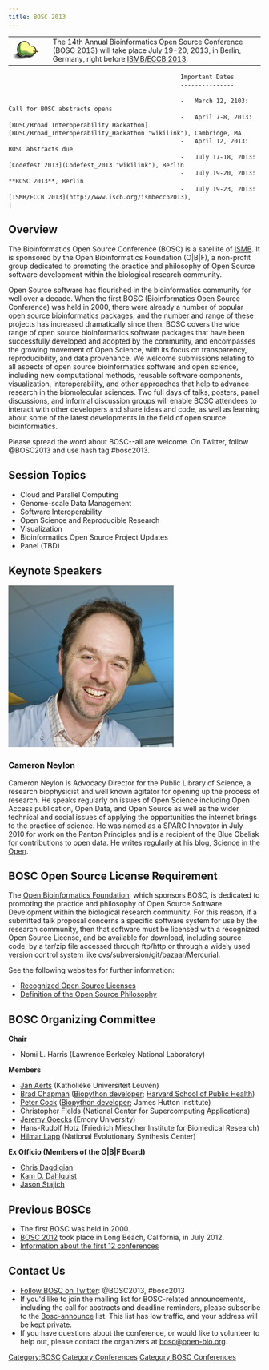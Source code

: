 ```yaml
---
title: BOSC 2013
---
```


|                                            |     |                                                                                                                                                                                          |
|--------------------------------------------|-----|------------------------------------------------------------------------------------------------------------------------------------------------------------------------------------------|
| ![The Bosc Pear](Pear.png "The Bosc Pear") |     | The 14th Annual Bioinformatics Open Source Conference (BOSC 2013) will take place July 19-20, 2013, in Berlin, Germany, right before [ISMB/ECCB 2013](http://www.iscb.org/ismbeccb2013). 
                                                                                                                                                                                                                                              
                                                    Important Dates                                                                                                                                                                           
                                                    ---------------                                                                                                                                                                           
                                                                                                                                                                                                                                              
                                                    -   March 12, 2103: Call for BOSC abstracts opens                                                                                                                                         
                                                    -   April 7-8, 2013: [BOSC/Broad Interoperability Hackathon](BOSC/Broad_Interoperability_Hackathon "wikilink"), Cambridge, MA                                                             
                                                    -   April 12, 2013: BOSC abstracts due                                                                                                                                                    
                                                    -   July 17-18, 2013: [Codefest 2013](Codefest_2013 "wikilink"), Berlin                                                                                                                   
                                                    -   July 19-20, 2013: **BOSC 2013**, Berlin                                                                                                                                               
                                                    -   July 19-23, 2013: [ISMB/ECCB 2013](http://www.iscb.org/ismbeccb2013),                                                                                                                 |

Overview
--------

The Bioinformatics Open Source Conference (BOSC) is a satellite of
[ISMB](http://www.iscb.org/ismbeccb2013). It is sponsored by the Open
Bioinformatics Foundation (O|B|F), a non-profit group dedicated to
promoting the practice and philosophy of Open Source software
development within the biological research community.

Open Source software has flourished in the bioinformatics community for
well over a decade. When the first BOSC (Bioinformatics Open Source
Conference) was held in 2000, there were already a number of popular
open source bioinformatics packages, and the number and range of these
projects has increased dramatically since then. BOSC covers the wide
range of open source bioinformatics software packages that have been
successfully developed and adopted by the community, and encompasses the
growing movement of Open Science, with its focus on transparency,
reproducibility, and data provenance. We welcome submissions relating to
all aspects of open source bioinformatics software and open science,
including new computational methods, reusable software components,
visualization, interoperability, and other approaches that help to
advance research in the biomolecular sciences. Two full days of talks,
posters, panel discussions, and informal discussion groups will enable
BOSC attendees to interact with other developers and share ideas and
code, as well as learning about some of the latest developments in the
field of open source bioinformatics.

Please spread the word about BOSC--all are welcome. On Twitter, follow
@BOSC2013 and use hash tag \#bosc2013.

Session Topics
--------------

-   Cloud and Parallel Computing
-   Genome-scale Data Management
-   Software Interoperability
-   Open Science and Reproducible Research
-   Visualization
-   Bioinformatics Open Source Project Updates
-   Panel (TBD)

Keynote Speakers
----------------

![Cameron Neylon](Neylon.jpg "Cameron Neylon")

### Cameron Neylon

Cameron Neylon is Advocacy Director for the Public Library of Science, a
research biophysicist and well known agitator for opening up the process
of research. He speaks regularly on issues of Open Science including
Open Access publication, Open Data, and Open Source as well as the wider
technical and social issues of applying the opportunities the internet
brings to the practice of science. He was named as a SPARC Innovator in
July 2010 for work on the Panton Principles and is a recipient of the
Blue Obelisk for contributions to open data. He writes regularly at his
blog, [Science in the Open](http://cameronneylon.net/).

BOSC Open Source License Requirement
------------------------------------

The [Open Bioinformatics Foundation](OBF "wikilink"), which sponsors
BOSC, is dedicated to promoting the practice and philosophy of Open
Source Software Development within the biological research community.
For this reason, if a submitted talk proposal concerns a specific
software system for use by the research community, then that software
must be licensed with a recognized Open Source License, and be available
for download, including source code, by a tar/zip file accessed through
ftp/http or through a widely used version control system like
cvs/subversion/git/bazaar/Mercurial.

See the following websites for further information:

-   [Recognized Open Source
    Licenses](http://www.opensource.org/licenses/)
-   [Definition of the Open Source
    Philosophy](http://www.opensource.org/docs/definition.php)

BOSC Organizing Committee
-------------------------

**Chair**

-   Nomi L. Harris (Lawrence Berkeley National Laboratory)

**Members**

-   [Jan Aerts](http://www.esat.kuleuven.be/scd/person.php?persid=473)
    (Katholieke Universiteit Leuven)
-   [Brad Chapman](http://bcbio.wordpress.com) ([Biopython
    developer](http://biopython.org); [Harvard School of Public
    Health](http://compbio.sph.harvard.edu/chb/))
-   [Peter Cock](http://www.scri.ac.uk/staff/petercock) ([Biopython
    developer](http://biopython.org); James Hutton Institute)
-   Christopher Fields (National Center for Supercomputing Applications)
-   [Jeremy Goecks](http://bx.mathcs.emory.edu/people/jeremy/)
    (Emory University)
-   Hans-Rudolf Hotz (Friedrich Miescher Institute for
    Biomedical Research)
-   [Hilmar Lapp](http://www.bioperl.org/wiki/Hilmar_Lapp) (National
    Evolutionary Synthesis Center)

**Ex Officio (Members of the O|B|F Board)**

-   [Chris Dagdigian](http://www.bioperl.org/wiki/Chris_Dagdigian)
-   [Kam D. Dahlquist](http://myweb.lmu.edu/kdahlqui)
-   [Jason Stajich](http://www.bioperl.org/wiki/Jason_Stajich)

Previous BOSCs
--------------

-   The first BOSC was held in 2000.
-   [BOSC 2012](BOSC_2012 "wikilink") took place in Long Beach,
    California, in July 2012.
-   [ Information about the first 12
    conferences](Past_BOSC_conferences "wikilink")

Contact Us
----------

-   [Follow BOSC on Twitter](http://twitter.com/#!/BOSC2012): @BOSC2013,
    \#bosc2013
-   If you'd like to join the mailing list for BOSC-related
    announcements, including the call for abstracts and deadline
    reminders, please subscribe to the
    [Bosc-announce](http://lists.open-bio.org/mailman/listinfo/bosc-announce) list.
    This list has low traffic, and your address will be kept private.
-   If you have questions about the conference, or would like to
    volunteer to help out, please contact the organizers at
    <bosc@open-bio.org>.

<Category:BOSC> <Category:Conferences> [Category:BOSC
Conferences](Category:BOSC_Conferences "wikilink")
